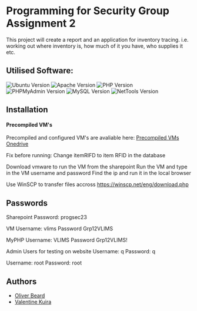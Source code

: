 # Programming for Security Group Assignment 2

This project will create a report and an application for inventory tracing. i.e. working out where inventory is, how much of it you have, who supplies it etc.

## Utilised Software:

![Ubuntu Version](https://img.shields.io/badge/Ubuntu%20Server%20Version-20.04.5%20LTS-informational)
![Apache Version](https://img.shields.io/badge/Apache2%20Version-2.4.41-informational)
![PHP Version](https://img.shields.io/badge/PHP%20Version-7.4.3--4ubuntu2.18-informational)
![PHPMyAdmin Version](https://img.shields.io/badge/PHPMyAdmin%20Version-4.9.5deb2-informational)
![MySQL Version](https://img.shields.io/badge/MySQL%20Version-8.0.32--0-informational)
![NetTools Version](https://img.shields.io/badge/Net%20Tools%20Version-2.10--alpha-informational)

## Installation

#### Precompiled VM's

Precompiled and configured VM's are avaliable here: [Precompiled VMs Onedrive](https://unsw-my.sharepoint.com/:f:/g/personal/z5368497_ad_unsw_edu_au/EmH_EogeyClDpsrWrl_dxCwB9aZYVjpIN8wW-a2BdJ5mug?e=TaaXeP)

Fix before running: Change itemRIFD to item RFID in the database

Download vmware to run the VM from the sharepoint
Run the VM and type in the VM username and password
Find the ip and run it in the local browser

Use WinSCP to transfer files accross
https://winscp.net/eng/download.php

## Passwords

Sharepoint
Password: progsec23

VM
Username: vlims
Password Grp12VLIMS

MyPHP
Username: VLIMS
Password Grp12VLIMS!

Admin Users for testing on website
Username: q
Password: q

Username: root
Password: root

## Authors

- [Oliver Beard](https://github.com/JohnKenardy)
- [Valentine Kuira](https://github.com/Boyman)
